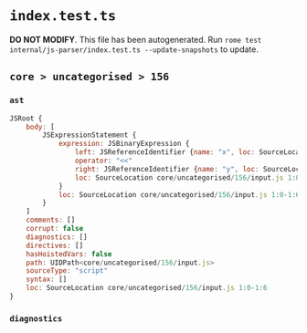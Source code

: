 # `index.test.ts`

**DO NOT MODIFY**. This file has been autogenerated. Run `rome test internal/js-parser/index.test.ts --update-snapshots` to update.

## `core > uncategorised > 156`

### `ast`

```javascript
JSRoot {
	body: [
		JSExpressionStatement {
			expression: JSBinaryExpression {
				left: JSReferenceIdentifier {name: "x", loc: SourceLocation core/uncategorised/156/input.js 1:0-1:1 (x)}
				operator: "<<"
				right: JSReferenceIdentifier {name: "y", loc: SourceLocation core/uncategorised/156/input.js 1:5-1:6 (y)}
				loc: SourceLocation core/uncategorised/156/input.js 1:0-1:6
			}
			loc: SourceLocation core/uncategorised/156/input.js 1:0-1:6
		}
	]
	comments: []
	corrupt: false
	diagnostics: []
	directives: []
	hasHoistedVars: false
	path: UIDPath<core/uncategorised/156/input.js>
	sourceType: "script"
	syntax: []
	loc: SourceLocation core/uncategorised/156/input.js 1:0-1:6
}
```

### `diagnostics`

```

```
